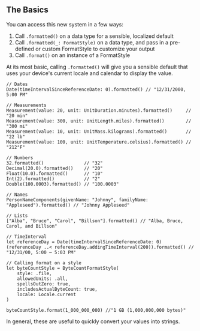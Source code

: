 ---
---
## The Basics

You can access this new system in a few ways:

1. Call `.formatted()` on a data type for a sensible, localized default
2. Call `.formatted(_: FormatStyle)` on a data type, and pass in a pre-defined or custom FormatStyle to customize your output
3. Call `.format()` on an instance of a FormatStyle

At its most basic, calling `.formatted()` will give you a sensible default that uses your device's current locale and calendar to display the value.

<pre class="splash"><code><span class="comment">// Dates</span>
<span class="type">Date</span>(timeIntervalSinceReferenceDate: <span class="number">0</span>).<span class="call">formatted</span>() <span class="comment">// "12/31/2000, 5:00 PM"

// Measurements</span>
<span class="type">Measurement</span>(value: <span class="number">20</span>, unit: <span class="type">UnitDuration</span>.<span class="property">minutes</span>).<span class="call">formatted</span>()     <span class="comment">// "20 min"</span>
<span class="type">Measurement</span>(value: <span class="number">300</span>, unit: <span class="type">UnitLength</span>.<span class="property">miles</span>).<span class="call">formatted</span>()        <span class="comment">// "300 mi"</span>
<span class="type">Measurement</span>(value: <span class="number">10</span>, unit: <span class="type">UnitMass</span>.<span class="property">kilograms</span>).<span class="call">formatted</span>()       <span class="comment">// "22 lb"</span>
<span class="type">Measurement</span>(value: <span class="number">100</span>, unit: <span class="type">UnitTemperature</span>.<span class="property">celsius</span>).<span class="call">formatted</span>() <span class="comment">// "212°F"

// Numbers</span>
<span class="number">32</span>.<span class="call">formatted</span>()               <span class="comment">// "32"</span>
<span class="type">Decimal</span>(<span class="number">20.0</span>).<span class="call">formatted</span>()    <span class="comment">// "20"</span>
<span class="type">Float</span>(<span class="number">10.0</span>).<span class="call">formatted</span>()      <span class="comment">// "10"</span>
<span class="type">Int</span>(<span class="number">2</span>).<span class="call">formatted</span>()           <span class="comment">// "2"</span>
<span class="type">Double</span>(<span class="number">100.0003</span>).<span class="call">formatted</span>() <span class="comment">// "100.0003"

// Names</span>
<span class="type">PersonNameComponents</span>(givenName: <span class="string">"Johnny"</span>, familyName: <span class="string">"Appleseed"</span>).<span class="call">formatted</span>() <span class="comment">// "Johnny Appleseed"

// Lists</span>
[<span class="string">"Alba"</span>, <span class="string">"Bruce"</span>, <span class="string">"Carol"</span>, <span class="string">"Billson"</span>].<span class="call">formatted</span>() <span class="comment">// "Alba, Bruce, Carol, and Billson"

// TimeInterval</span>
<span class="keyword">let</span> referenceDay = <span class="type">Date</span>(timeIntervalSinceReferenceDate: <span class="number">0</span>)
(referenceDay ..&lt; referenceDay.<span class="call">addingTimeInterval</span>(<span class="number">200</span>)).<span class="call">formatted</span>() <span class="comment">// "12/31/00, 5:00 – 5:03 PM"

// Calling format on a style</span>
<span class="keyword">let</span> byteCountStyle = <span class="type">ByteCountFormatStyle</span>(
    style: .<span class="dotAccess">file</span>,
    allowedUnits: .<span class="dotAccess">all</span>,
    spellsOutZero: <span class="keyword">true</span>,
    includesActualByteCount: <span class="keyword">true</span>,
    locale: <span class="type">Locale</span>.<span class="property">current</span>
)

byteCountStyle.<span class="call">format</span>(<span class="number">1_000_000_000</span>) <span class="comment">//"1 GB (1,000,000,000 bytes)"</span></code></pre>

In general, these are useful to quickly convert your values into strings.
